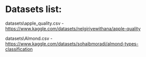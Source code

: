 # Datasets list:

datasets\apple_quality.csv - https://www.kaggle.com/datasets/nelgiriyewithana/apple-quality

datasets\Almond.csv - https://www.kaggle.com/datasets/sohaibmoradi/almond-types-classification
